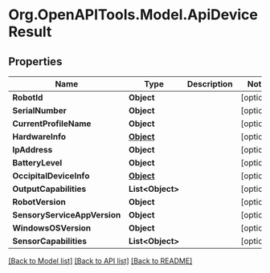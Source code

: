 
# Org.OpenAPITools.Model.ApiDeviceResult

## Properties

Name | Type | Description | Notes
------------ | ------------- | ------------- | -------------
**RobotId** | **Object** |  | [optional] 
**SerialNumber** | **Object** |  | [optional] 
**CurrentProfileName** | **Object** |  | [optional] 
**HardwareInfo** | [**Object**](.md) |  | [optional] 
**IpAddress** | **Object** |  | [optional] 
**BatteryLevel** | **Object** |  | [optional] 
**OccipitalDeviceInfo** | [**Object**](.md) |  | [optional] 
**OutputCapabilities** | **List&lt;Object&gt;** |  | [optional] 
**RobotVersion** | **Object** |  | [optional] 
**SensoryServiceAppVersion** | **Object** |  | [optional] 
**WindowsOSVersion** | **Object** |  | [optional] 
**SensorCapabilities** | **List&lt;Object&gt;** |  | [optional] 

[[Back to Model list]](../README.md#documentation-for-models)
[[Back to API list]](../README.md#documentation-for-api-endpoints)
[[Back to README]](../README.md)

